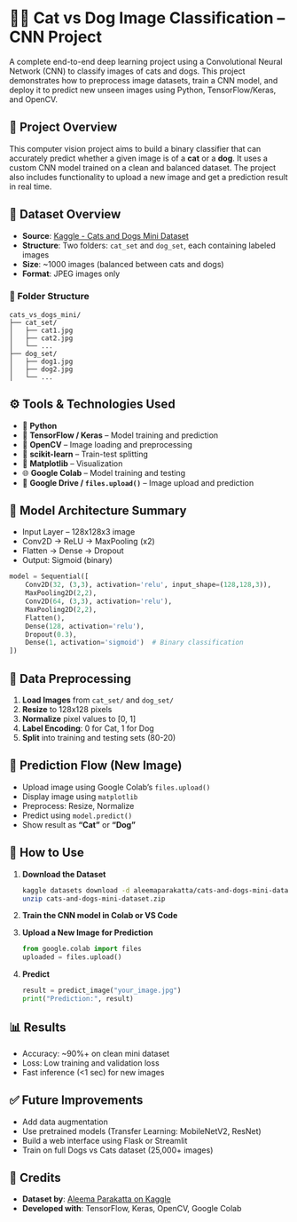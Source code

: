 
# 🐶🐱 Cat vs Dog Image Classification – CNN Project

A complete end-to-end deep learning project using a Convolutional Neural Network (CNN) to classify images of cats and dogs. This project demonstrates how to preprocess image datasets, train a CNN model, and deploy it to predict new unseen images using Python, TensorFlow/Keras, and OpenCV.

## 📝 Project Overview

This computer vision project aims to build a binary classifier that can accurately predict whether a given image is of a **cat** or a **dog**. It uses a custom CNN model trained on a clean and balanced dataset. The project also includes functionality to upload a new image and get a prediction result in real time.

## 🧾 Dataset Overview

- **Source**: [Kaggle - Cats and Dogs Mini Dataset](https://www.kaggle.com/datasets/aleemaparakatta/cats-and-dogs-mini-dataset)
- **Structure**: Two folders: `cat_set` and `dog_set`, each containing labeled images
- **Size**: ~1000 images (balanced between cats and dogs)
- **Format**: JPEG images only

### 📁 Folder Structure

```
cats_vs_dogs_mini/
├── cat_set/
│   ├── cat1.jpg
│   ├── cat2.jpg
│   └── ...
├── dog_set/
│   ├── dog1.jpg
│   ├── dog2.jpg
│   └── ...
```

## ⚙️ Tools & Technologies Used

- 🐍 **Python**
- 🧠 **TensorFlow / Keras** – Model training and prediction
- 📸 **OpenCV** – Image loading and preprocessing
- 🧪 **scikit-learn** – Train-test splitting
- 🎨 **Matplotlib** – Visualization
- 🌐 **Google Colab** – Model training and testing
- 📂 **Google Drive / `files.upload()`** – Image upload and prediction

## 🧠 Model Architecture Summary

- Input Layer – 128x128x3 image
- Conv2D → ReLU → MaxPooling (x2)
- Flatten → Dense → Dropout
- Output: Sigmoid (binary)

```python
model = Sequential([
    Conv2D(32, (3,3), activation='relu', input_shape=(128,128,3)),
    MaxPooling2D(2,2),
    Conv2D(64, (3,3), activation='relu'),
    MaxPooling2D(2,2),
    Flatten(),
    Dense(128, activation='relu'),
    Dropout(0.3),
    Dense(1, activation='sigmoid')  # Binary classification
])
```

## 🧹 Data Preprocessing

1. **Load Images** from `cat_set/` and `dog_set/`
2. **Resize** to 128x128 pixels
3. **Normalize** pixel values to [0, 1]
4. **Label Encoding**: 0 for Cat, 1 for Dog
5. **Split** into training and testing sets (80-20)

## 🔮 Prediction Flow (New Image)

- Upload image using Google Colab’s `files.upload()`
- Display image using `matplotlib`
- Preprocess: Resize, Normalize
- Predict using `model.predict()`
- Show result as **“Cat”** or **“Dog”**

## 🚀 How to Use

1. **Download the Dataset**
   ```bash
   kaggle datasets download -d aleemaparakatta/cats-and-dogs-mini-dataset
   unzip cats-and-dogs-mini-dataset.zip
   ```

2. **Train the CNN model in Colab or VS Code**

3. **Upload a New Image for Prediction**
   ```python
   from google.colab import files
   uploaded = files.upload()
   ```

4. **Predict**
   ```python
   result = predict_image("your_image.jpg")
   print("Prediction:", result)
   ```

## 📊 Results

- Accuracy: ~90%+ on clean mini dataset
- Loss: Low training and validation loss
- Fast inference (<1 sec) for new images

## ✅ Future Improvements

- Add data augmentation
- Use pretrained models (Transfer Learning: MobileNetV2, ResNet)
- Build a web interface using Flask or Streamlit
- Train on full Dogs vs Cats dataset (25,000+ images)

## 📌 Credits

- **Dataset by**: [Aleema Parakatta on Kaggle](https://www.kaggle.com/datasets/aleemaparakatta/cats-and-dogs-mini-dataset)
- **Developed with**: TensorFlow, Keras, OpenCV, Google Colab
